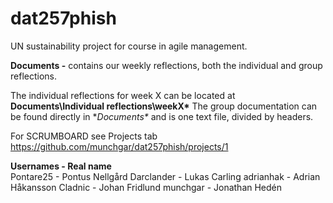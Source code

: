 # dat257phish
UN sustainability project for course in agile management.

**Documents -** contains our weekly reflections, both the individual and group reflections.

The individual reflections for week X can be located at **Documents\Individual reflections\weekX\***
The group documentation can be found directly in **Documents\** and is one text file, divided by headers. 


For SCRUMBOARD see Projects tab https://github.com/munchgar/dat257phish/projects/1

**Usernames  - Real name**\
Pontare25  - Pontus Nellgård
Darclander - Lukas Carling
adrianhak  - Adrian Håkansson
Cladnic    - Johan Fridlund
munchgar   - Jonathan Hedén

